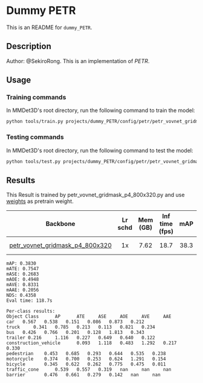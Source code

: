# Dummy PETR

This is an README for `dummy_PETR`.

## Description

Author: @SekiroRong.
This is an implementation of *PETR*.

## Usage

<!-- For a typical model, this section should contain the commands for training and testing. You are also suggested to dump your environment specification to env.yml by `conda env export > env.yml`. -->

### Training commands

In MMDet3D's root directory, run the following command to train the model:

```bash
python tools/train.py projects/dummy_PETR/config/petr/petr_vovnet_gridmask_p4_800x320.py
```

### Testing commands

In MMDet3D's root directory, run the following command to test the model:

```bash
python tools/test.py projects/dummy_PETR/config/petr/petr_vovnet_gridmask_p4_800x320.py ${CHECKPOINT_PATH}
```

## Results

<!-- List the results as usually done in other model's README. [Example](https://github.com/open-mmlab/mmdetection3d/edit/dev-1.x/configs/fcos3d/README.md)
 You should claim whether this is based on the pre-trained weights, which are converted from the official release; or it's a reproduced result obtained from retraining the model in this project. -->

This Result is trained by petr_vovnet_gridmask_p4_800x320.py and use [weights](https://drive.google.com/file/d/1ABI5BoQCkCkP4B0pO5KBJ3Ni0tei0gZi/view?usp=sharing) as pretrain weight.

|                                                Backbone                                                | Lr schd | Mem (GB) | Inf time (fps) | mAP  | NDS  |         Download         |
| :----------------------------------------------------------------------------------------------------: | :-----: | :------: | :------------: | :--: | :--: | :----------------------: |
| [petr_vovnet_gridmask_p4_800x320](projects/dummy_PETR/configs/petr/petr_vovnet_gridmask_p4_800x320.py) |   1x    |   7.62   |      18.7      | 38.3 | 43.5 | [model](<>) \| [log](<>) |

```
mAP: 0.3830
mATE: 0.7547
mASE: 0.2683
mAOE: 0.4948
mAVE: 0.8331
mAAE: 0.2056
NDS: 0.4358
Eval time: 118.7s

Per-class results:
Object Class	  AP	  ATE	  ASE	  AOE	  AVE	  AAE
car	  0.567	  0.538	  0.151	  0.086	  0.873	  0.212
truck	  0.341	  0.785	  0.213	  0.113	  0.821	  0.234
bus	  0.426	  0.766	  0.201	  0.128	  1.813	  0.343
trailer 0.216	  1.116	  0.227	  0.649	  0.640	  0.122
construction_vehicle	  0.093	  1.118	  0.483	  1.292	  0.217	  0.330
pedestrian	  0.453	  0.685	  0.293	  0.644	  0.535	  0.238
motorcycle	  0.374	  0.700	  0.253	  0.624	  1.291	  0.154
bicycle	      0.345	  0.622	  0.262	  0.775	  0.475	  0.011
traffic_cone	  0.539	  0.557	  0.319	  nan	  nan	  nan
barrier	      0.476	  0.661	  0.279	  0.142	  nan	  nan
```
